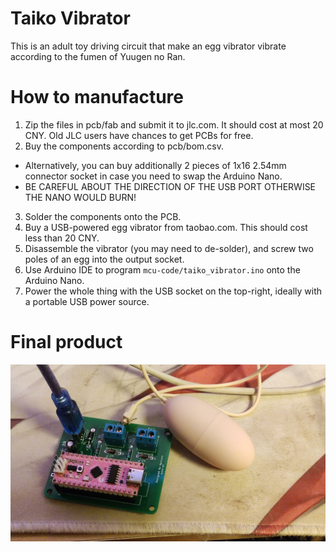 # Taiko Vibrator

This is an adult toy driving circuit that make an egg vibrator vibrate according to the fumen of Yuugen no Ran.

# How to manufacture

1. Zip the files in pcb/fab and submit it to jlc.com. It should cost at most 20 CNY. Old JLC users have chances to get PCBs for free.
2. Buy the components according to pcb/bom.csv.
  - Alternatively, you can buy additionally 2 pieces of 1x16 2.54mm connector socket in case you need to swap the Arduino Nano.
  - BE CAREFUL ABOUT THE DIRECTION OF THE USB PORT OTHERWISE THE NANO WOULD BURN!
3. Solder the components onto the PCB.
4. Buy a USB-powered egg vibrator from taobao.com. This should cost less than 20 CNY.
5. Disassemble the vibrator (you may need to de-solder), and screw two poles of an egg into the output socket.
6. Use Arduino IDE to program `mcu-code/taiko_vibrator.ino` onto the Arduino Nano.
7. Power the whole thing with the USB socket on the top-right, ideally with a portable USB power source.

# Final product
![Photo of final product](/images/vibrator.jpg)
